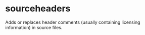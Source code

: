 # sourceheaders

Adds or replaces header comments (usually containing licensing information) in
source files.
